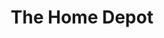 ---
title: "The Home Depot"
url: /kennesaw/the-home-depot-shiloh-road-northwest/
shop: doityourself
---